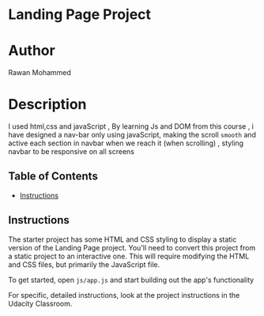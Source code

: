 # Landing Page Project
# Author
Rawan Mohammed 
# Description
I used html,css and javaScript , By learning Js and DOM from this course , i have designed a nav-bar only using  javaScript,
making the scroll `smooth` and active each section in navbar when we reach it (when scrolling) , styling navbar to be responsive on all screens 

## Table of Contents

* [Instructions](#instructions)

## Instructions

The starter project has some HTML and CSS styling to display a static version of the Landing Page project. You'll need to convert this project from a static project to an interactive one. This will require modifying the HTML and CSS files, but primarily the JavaScript file.

To get started, open `js/app.js` and start building out the app's functionality

For specific, detailed instructions, look at the project instructions in the Udacity Classroom.
